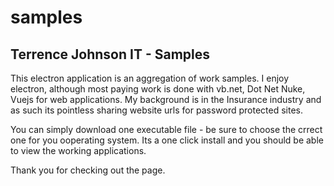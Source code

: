 # samples
## Terrence Johnson IT - Samples

This electron application is an aggregation of work samples. I enjoy electron, although most paying work is done with vb.net, Dot Net Nuke, Vuejs for web applications. My background is in the Insurance industry 
and as such its pointless sharing website urls for password protected sites.   

You can simply download one executable file - be sure to choose the crrect one for you ooperating system. Its a one click install and you should be able to view the working applications.

Thank you for checking out the page.
